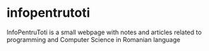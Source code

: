 # infopentrutoti
InfoPentruToti is a small webpage with notes and articles related to programming and Computer Science in Romanian language
